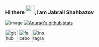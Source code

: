 ### Hi there <img src="https://github.com/TheDudeThatCode/TheDudeThatCode/blob/master/Assets/Hi.gif" width="29px">,I am Jabrail Shahbazov
![image](https://github.com/saadeghi/saadeghi/blob/master/dino.gif)
[![Anurag's github stats](https://github-readme-stats.vercel.app/api?username=JabrailShahbazov)](https://github.com/JabrailShahbazov/JabrailShahbazov)

[<img src='https://cdn.jsdelivr.net/npm/simple-icons@3.0.1/icons/github.svg' alt='github' height='40'>](https://github.com/JabrailShahbazov)  [<img src='https://cdn.jsdelivr.net/npm/simple-icons@3.0.1/icons/facebook.svg' alt='facebook' height='40'>](https://www.facebook.com/Jabrail.shahbzov)  [<img src='https://cdn.jsdelivr.net/npm/simple-icons@3.0.1/icons/instagram.svg' alt='instagram' height='40'>](https://www.instagram.com/jabrail_shahbazov/)  

